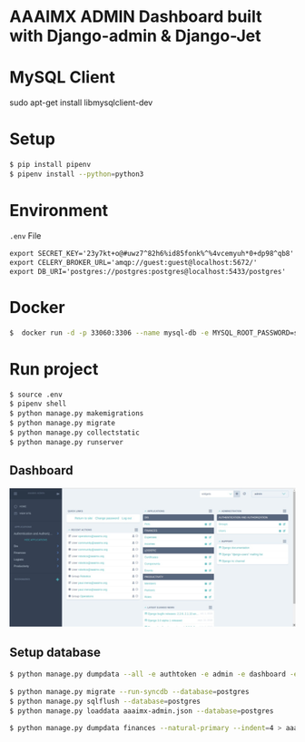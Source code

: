 # AAAIMX ADMIN Dashboard built with Django-admin & Django-Jet



# MySQL Client
sudo apt-get install libmysqlclient-dev

# Setup
``` bash
$ pip install pipenv
$ pipenv install --python=python3
```

# Environment

`.env` File
```
export SECRET_KEY='23y7kt+o@#uwz7^82h6%id85fonk%^%4vcemyuh*0+dp98^qb8'
export CELERY_BROKER_URL='amqp://guest:guest@localhost:5672/'
export DB_URI='postgres://postgres:postgres@localhost:5433/postgres'
```

# Docker 
```bash
$  docker run -d -p 33060:3306 --name mysql-db -e MYSQL_ROOT_PASSWORD=secret mysql --default-authentication-plugin=mysql_native_password
```

# Run project

```bash
$ source .env
$ pipenv shell
$ python manage.py makemigrations
$ python manage.py migrate
$ python manage.py collectstatic
$ python manage.py runserver
```

## Dashboard

![](./ss.jpeg)


## Setup database

```bash
$ python manage.py dumpdata --all -e authtoken -e admin -e dashboard -e sessions --natural-primary --indent=4 > aaaimx-admin.json
```

```bash
$ python manage.py migrate --run-syncdb --database=postgres
$ python manage.py sqlflush --database=postgres
$ python manage.py loaddata aaaimx-admin.json --database=postgres
```

```bash
$ python manage.py dumpdata finances --natural-primary --indent=4 > aaaimx-finances.json
```